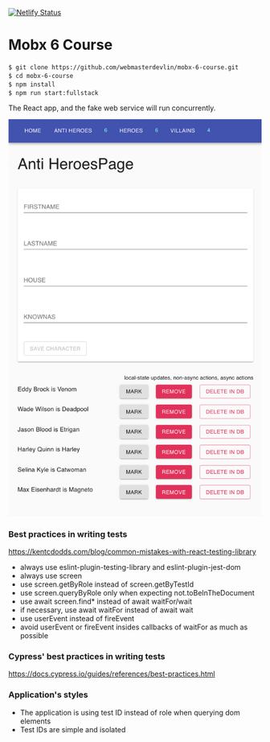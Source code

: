 [![Netlify Status](https://api.netlify.com/api/v1/badges/816a1742-3bb8-4cb9-bfcf-ff841dd5d272/deploy-status)](https://app.netlify.com/sites/pedantic-liskov-c35b57/deploys)

# Mobx 6 Course

```sh
$ git clone https://github.com/webmasterdevlin/mobx-6-course.git
$ cd mobx-6-course
$ npm install
$ npm run start:fullstack
```

The React app, and the fake web service will run concurrently.

![screenshot](./screenshot.png)

### Best practices in writing tests

https://kentcdodds.com/blog/common-mistakes-with-react-testing-library

- always use eslint-plugin-testing-library and eslint-plugin-jest-dom
- always use screen
- use screen.getByRole instead of screen.getByTestId
- use screen.queryByRole only when expecting not.toBeInTheDocument
- use await screen.find\* instead of await waitFor/wait
- if necessary, use await waitFor instead of await wait
- use userEvent instead of fireEvent
- avoid userEvent or fireEvent insides callbacks of waitFor as much as possible


### Cypress' best practices in writing tests

https://docs.cypress.io/guides/references/best-practices.html

### Application's styles

- The application is using test ID instead of role when querying dom elements
- Test IDs are simple and isolated
